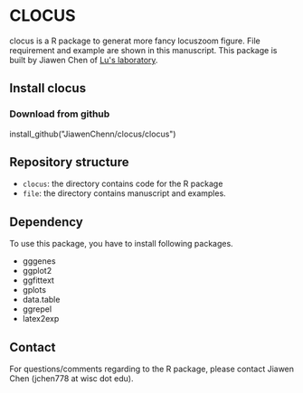 # CLOCUS
clocus is a R package to generat more fancy locuszoom figure. File requirement and example are shown in this manuscript. This package is built by Jiawen Chen of [Lu's laboratory](http://qlu-lab.org/index.html).  


## Install clocus
### Download from github
install_github("JiawenChenn/clocus/clocus")

## Repository structure
* ``clocus``: the directory contains code for the R package
* ``file``: the directory contains manuscript and examples.

## Dependency 
To use this package, you have to install following packages.
* gggenes 
* ggplot2
* ggfittext
* gplots
* data.table
* ggrepel
* latex2exp

## Contact
For questions/comments regarding to the R package, please contact Jiawen Chen (jchen778 at wisc dot edu).
